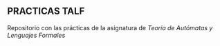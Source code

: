 ## **PRACTICAS TALF**
Repositorio con las prácticas de la asignatura de _Teoría de Autómatas y Lenguajes Formales_
